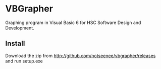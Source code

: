 # VBGrapher
Graphing program in Visual Basic 6 for HSC Software Design and Development.

## Install
Download the zip from http://github.com/notseenee/vbgrapher/releases and run setup.exe
